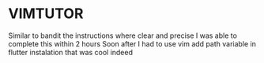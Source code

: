 # VIMTUTOR
Similar to bandit the instructions where clear and precise 
I was able to complete this within 2 hours 
Soon after I had to use vim add path variable in flutter instalation that was cool indeed

